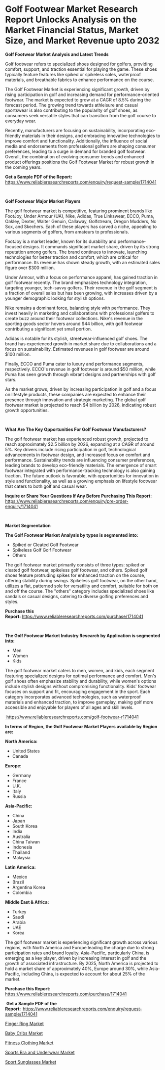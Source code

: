 <p><h1>Golf Footwear Market Research Report Unlocks Analysis on the Market Financial Status, Market Size, and Market Revenue upto 2032</h1></p><p><strong>Golf Footwear Market Analysis and Latest Trends</strong></p>
<p><p>Golf footwear refers to specialized shoes designed for golfers, providing comfort, support, and traction essential for playing the game. These shoes typically feature features like spiked or spikeless soles, waterproof materials, and breathable fabrics to enhance performance on the course.</p><p>The Golf Footwear Market is experiencing significant growth, driven by rising participation in golf and increasing demand for performance-oriented footwear. The market is expected to grow at a CAGR of 8.5% during the forecast period. The growing trend towards athleisure and casual sportswear is also contributing to the popularity of golf shoes, as consumers seek versatile styles that can transition from the golf course to everyday wear.</p><p>Recently, manufacturers are focusing on sustainability, incorporating eco-friendly materials in their designs, and embracing innovative technologies to improve comfort and functionality. Additionally, the influence of social media and endorsements from professional golfers are shaping consumer preferences, leading to a surge in demand for branded golf footwear. Overall, the combination of evolving consumer trends and enhanced product offerings positions the Golf Footwear Market for robust growth in the coming years.</p></p>
<p><strong>Get a Sample PDF of the Report:&nbsp;</strong> <a href="https://www.reliableresearchreports.com/enquiry/request-sample/1714041?utm_campaign=83&utm_medium=2&utm_source=Github&utm_content=ia&utm_term=04042025&utm_id=golf-footwear">https://www.reliableresearchreports.com/enquiry/request-sample/1714041</a></p>
<p>&nbsp;</p>
<p><strong>Golf Footwear Major Market Players</strong></p>
<p><p>The golf footwear market is competitive, featuring prominent brands like FootJoy, Under Armour (UA), Nike, Adidas, True Linkswear, ECCO, Puma, Oakley, Dexter, Walter Genuin, Callaway, Golfstream, Oregon Mudders, No Sox, and Skechers. Each of these players has carved a niche, appealing to various segments of golfers, from amateurs to professionals.</p><p>FootJoy is a market leader, known for its durability and performance-focused designs. It commands significant market share, driven by its strong reputation among golfers. The brand continues to innovate, launching technologies for better traction and comfort, which are critical for performance. Its revenue has shown steady growth, with an estimated sales figure over $300 million.</p><p>Under Armour, with a focus on performance apparel, has gained traction in golf footwear recently. The brand emphasizes technology integration, targeting younger, tech-savvy golfers. Their revenue in the golf segment is a fraction of overall sales but has been growing, with increases driven by a younger demographic looking for stylish options.</p><p>Nike remains a dominant force, balancing style with performance. They invest heavily in marketing and collaborations with professional golfers to create buzz around their footwear collections. Nike's revenue in the sporting goods sector hovers around $44 billion, with golf footwear contributing a significant yet small portion.</p><p>Adidas is notable for its stylish, streetwear-influenced golf shoes. The brand has experienced growth in market share due to collaborations and a focus on sustainability. Estimated revenues in golf footwear are around $100 million.</p><p>Finally, ECCO and Puma cater to luxury and performance segments, respectively. ECCO's revenue in golf footwear is around $50 million, while Puma has seen growth through vibrant designs and partnerships with golf stars.</p><p>As the market grows, driven by increasing participation in golf and a focus on lifestyle products, these companies are expected to enhance their presence through innovation and strategic marketing. The global golf footwear market is projected to reach $4 billion by 2026, indicating robust growth opportunities.</p></p>
<p>&nbsp;</p>
<p><strong>What Are The Key Opportunities For Golf Footwear Manufacturers?</strong></p>
<p><p>The golf footwear market has experienced robust growth, projected to reach approximately $2.5 billion by 2026, expanding at a CAGR of around 5%. Key drivers include rising participation in golf, technological advancements in footwear design, and increased focus on comfort and performance. Sustainability trends are influencing consumer preferences, leading brands to develop eco-friendly materials. The emergence of smart footwear integrated with performance-tracking technology is also gaining traction. The future outlook is favorable, with opportunities for innovation in style and functionality, as well as a growing emphasis on lifestyle footwear that caters to both golf and casual wear.</p></p>
<p><strong>Inquire or Share Your Questions If Any Before Purchasing This Report:</strong> <a href="https://www.reliableresearchreports.com/enquiry/pre-order-enquiry/1714041?utm_campaign=83&utm_medium=2&utm_source=Github&utm_content=ia&utm_term=04042025&utm_id=golf-footwear">https://www.reliableresearchreports.com/enquiry/pre-order-enquiry/1714041</a></p>
<p>&nbsp;</p>
<p><strong>Market Segmentation</strong></p>
<p><strong>The Golf Footwear Market Analysis by types is segmented into:</strong></p>
<p><ul><li>Spiked or Cleated Golf Footwear</li><li>Spikeless Golf Golf Footwear</li><li>Others</li></ul></p>
<p><p>The golf footwear market primarily consists of three types: spiked or cleated golf footwear, spikeless golf footwear, and others. Spiked golf shoes feature protruding spikes for enhanced traction on the course, offering stability during swings. Spikeless golf footwear, on the other hand, utilizes a flat, patterned sole for versatility and comfort, suitable for both on and off the course. The "others" category includes specialized shoes like sandals or casual designs, catering to diverse golfing preferences and styles.</p></p>
<p><strong>Purchase this Report:&nbsp;</strong><a href="https://www.reliableresearchreports.com/purchase/1714041?utm_campaign=83&utm_medium=2&utm_source=Github&utm_content=ia&utm_term=04042025&utm_id=golf-footwear">https://www.reliableresearchreports.com/purchase/1714041</a></p>
<p>&nbsp;</p>
<p><strong>The Golf Footwear Market Industry Research by Application is segmented into:</strong></p>
<p><ul><li>Men</li><li>Women</li><li>Kids</li></ul></p>
<p><p>The golf footwear market caters to men, women, and kids, each segment featuring specialized designs for optimal performance and comfort. Men's golf shoes often emphasize stability and durability, while women's options include stylish designs without compromising functionality. Kids' footwear focuses on support and fit, encouraging engagement in the sport. Each category incorporates advanced technologies, such as waterproof materials and enhanced traction, to improve gameplay, making golf more accessible and enjoyable for players of all ages and skill levels.</p></p>
<p><a href="https://www.reliableresearchreports.com/golf-footwear-r1714041?utm_campaign=83&utm_medium=2&utm_source=Github&utm_content=ia&utm_term=04042025&utm_id=golf-footwear">&nbsp;https://www.reliableresearchreports.com/golf-footwear-r1714041</a></p>
<p><strong>In terms of Region, the Golf Footwear Market Players available by Region are:</strong></p>
<p>
    <p> <strong> North America: </strong>
        <ul>
            <li>United States</li>
            <li>Canada</li>
        </ul>
        </p> 
    <p> <strong> Europe: </strong>
        <ul>
            <li>Germany</li>
            <li>France</li>
            <li>U.K.</li>
            <li>Italy</li>
            <li>Russia</li>
        </ul>
        </p> 
    <p> <strong> Asia-Pacific: </strong>
        <ul>
            <li>China</li>
            <li>Japan</li>
            <li>South Korea</li>
            <li>India</li>
            <li>Australia</li>
            <li>China Taiwan</li>
            <li>Indonesia</li>
            <li>Thailand</li>
            <li>Malaysia</li>
        </ul>
        </p> 
    <p> <strong> Latin America: </strong>
        <ul>
            <li>Mexico</li>
            <li>Brazil</li>
            <li>Argentina Korea</li>
            <li>Colombia</li>
        </ul>
        </p> 
    <p> <strong> Middle East & Africa: </strong>
        <ul>
            <li>Turkey</li>
            <li>Saudi</li>
            <li>Arabia</li>
            <li>UAE</li>
            <li>Korea</li>
        </ul>
    </p>
    </p>
<p><p>The golf footwear market is experiencing significant growth across various regions, with North America and Europe leading the charge due to strong participation rates and brand loyalty. Asia-Pacific, particularly China, is emerging as a key player, driven by increasing interest in golf and the growth of associated infrastructure. By 2025, North America is projected to hold a market share of approximately 40%, Europe around 30%, while Asia-Pacific, including China, is expected to account for about 25% of the market.</p></p>
<p><strong>Purchase this Report: </strong><a href="https://www.reliableresearchreports.com/purchase/1714041?utm_campaign=83&utm_medium=2&utm_source=Github&utm_content=ia&utm_term=04042025&utm_id=golf-footwear">https://www.reliableresearchreports.com/purchase/1714041</a></p>
<p>&nbsp;<strong>Get a Sample PDF of the Report:&nbsp;&nbsp;</strong><a href="https://www.reliableresearchreports.com/enquiry/request-sample/1714041?utm_campaign=83&utm_medium=2&utm_source=Github&utm_content=ia&utm_term=04042025&utm_id=golf-footwear">https://www.reliableresearchreports.com/enquiry/request-sample/1714041</a></p>
<p><strong></strong></p>
<p><p><a href="https://github.com/helmeludu/Market-Research-Report-List-1/blob/main/finger-ring-market.md?utm_campaign=83&utm_medium=2&utm_source=Github&utm_content=ia&utm_term=04042025&utm_id=golf-footwear">Finger Ring Market</a></p><p><a href="https://github.com/elroddrewspm/Market-Research-Report-List-1/blob/main/baby-cribs-market.md?utm_campaign=83&utm_medium=2&utm_source=Github&utm_content=ia&utm_term=04042025&utm_id=golf-footwear">Baby Cribs Market</a></p><p><a href="https://github.com/adelanwkadua/Market-Research-Report-List-1/blob/main/fitness-clothing-market.md?utm_campaign=83&utm_medium=2&utm_source=Github&utm_content=ia&utm_term=04042025&utm_id=golf-footwear">Fitness Clothing Market</a></p><p><a href="https://github.com/baheraennika/Market-Research-Report-List-1/blob/main/sports-bra-and-underwear-market.md?utm_campaign=83&utm_medium=2&utm_source=Github&utm_content=ia&utm_term=04042025&utm_id=golf-footwear">Sports Bra and Underwear Market</a></p><p><a href="https://github.com/mokeleveisel/Market-Research-Report-List-1/blob/main/sport-sunglasses-market.md?utm_campaign=83&utm_medium=2&utm_source=Github&utm_content=ia&utm_term=04042025&utm_id=golf-footwear">Sport Sunglasses Market</a></p></p>